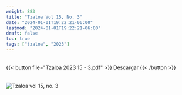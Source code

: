 ```yaml
---
weight: 883
title: "Tzaloa Vol 15, No. 3"
date: "2024-01-01T19:22:21-06:00"
lastmod: "2024-01-01T19:22:21-06:00"
draft: false
toc: true
tags: ["tzaloa", "2023"]
---
```

######
{{< button file="Tzaloa 2023 15 - 3.pdf" >}}   Descargar {{< /button >}} 
######
![Tzaloa vol 15, no. 3](images/portada/15-3.jpeg)